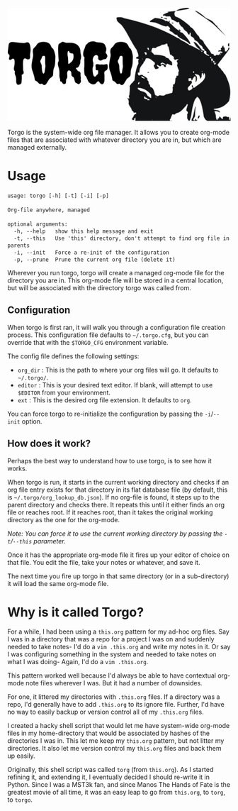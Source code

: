 <p align="center"><img src="torgo.jpg" /></p>

Torgo is the system-wide org file manager. It allows you to create org-mode
files that are associated with whatever directory you are in, but which are
managed externally.

# Usage

```
usage: torgo [-h] [-t] [-i] [-p]

Org-file anywhere, managed

optional arguments:
  -h, --help   show this help message and exit
  -t, --this   Use 'this' directory, don't attempt to find org file in parents
  -i, --init   Force a re-init of the configuration
  -p, --prune  Prune the current org file (delete it)
```

Wherever you run torgo, torgo will create a managed org-mode file for the
directory you are in. This org-mode file will be stored in a central location,
but will be associated with the directory torgo was called from.

## Configuration

When torgo is first ran, it will walk you through a configuration file
creation process. This configuration file defaults to `~/.torgo.cfg`, but you
can override that with the `$TORGO_CFG` environment variable.

The config file defines the following settings:

* `org_dir` : This is the path to where your org files will go. It defaults
to `~/.torgo/`.
* `editor` : This is your desired text editor. If blank, will attempt to use
`$EDITOR` from your environment.
* `ext` : This is the desired org file extension. It defaults to `org`.

You can force torgo to re-initialize the configuration by passing the
`-i`/`--init` option.

## How does it work?

Perhaps the best way to understand how to use torgo, is to see how it works.

When torgo is run, it starts in the current working directory and checks if
an org file entry exists for that directory in its flat database file (by
default, this is `~/.torgo/org_lookup_db.json`). If no org-file is found, it
steps up to the parent directory and checks there. It repeats this until it
either finds an org file or reaches root. If it reaches root, than it takes
the original working directory as the one for the org-mode.

*Note: You can force it to use the current working directory by passing the
`-t`/`--this` parameter.*

Once it has the appropriate org-mode file it fires up your editor of choice
on that file. You edit the file, take your notes or whatever, and save it.

The next time you fire up torgo in that same directory (or in a sub-directory)
it will load the same org-mode file.

# Why is it called Torgo?

For a while, I had been using a `this.org` pattern for my ad-hoc org files.
Say I was in a directory that was a repo for a project I was on and suddenly
needed to take notes- I'd do a `vim .this.org` and write my notes in it. Or
say I was configuring something in the system and needed to take notes on
what I was doing- Again, I'd do a `vim .this.org`.

This pattern worked well because I'd always be able to have contextual org-mode
note files wherever I was. But it had a number of downsides.

For one, it littered my directories with `.this.org` files. If a directory
was a repo, I'd generally have to add `.this.org` to its ignore file. Further,
I'd have no way to easily backup or version control all of my `.this.org` files.

I created a hacky shell script that would let me have system-wide org-mode files
in my home-directory that would be associated by hashes of the directories I
was in. This let me keep my `this.org` pattern, but not litter my directories.
It also let me version control my `this.org` files and back them up easily.

Originally, this shell script was called `torg` (from `this.org`). As I started
refining it, and extending it, I eventually decided I should re-write it in
Python. Since I was a MST3k fan, and since Manos The Hands of Fate is the
greatest movie of all time, it was an easy leap to go from `this.org`, to `torg`,
to `torgo`.
